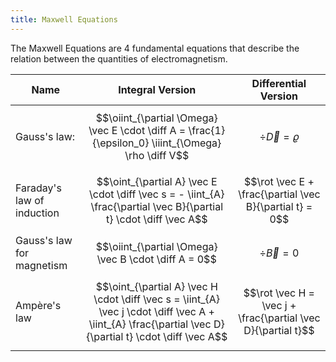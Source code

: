 ```yaml
---
title: Maxwell Equations
---
```


<div class="definition">
The Maxwell Equations are 4 fundamental equations that describe the relation between the quantities of electromagnetism.
</div>

| Name | Integral Version | Differential Version |
|---|---|---|
| Gauss's law: | $$\oiint_{\partial \Omega} \vec E \cdot \diff A = \frac{1}{\epsilon_0} \iiint_{\Omega} \rho \diff V$$  | $$\div \vec D = \varrho$$ |
| Faraday's law of induction | $$\oint_{\partial A} \vec E \cdot \diff \vec s = - \iint_{A} \frac{\partial \vec B}{\partial t} \cdot \diff \vec A$$ |  $$\rot \vec E + \frac{\partial \vec B}{\partial t} = 0$$ |
| Gauss's law for magnetism | $$\oiint_{\partial \Omega} \vec B \cdot \diff A = 0$$ | $$\div \vec B = 0$$ |
| Ampère's law | $$\oint_{\partial A} \vec H \cdot \diff \vec s = \iint_{A} \vec j \cdot \diff \vec A + \iint_{A} \frac{\partial \vec D}{\partial t} \cdot \diff \vec A$$ | $$\rot \vec H = \vec j + \frac{\partial \vec D}{\partial t}$$ |

